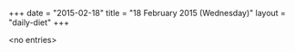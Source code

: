 +++
date = "2015-02-18"
title = "18 February 2015 (Wednesday)"
layout = "daily-diet"
+++

<p>&lt;no entries&gt;</p>